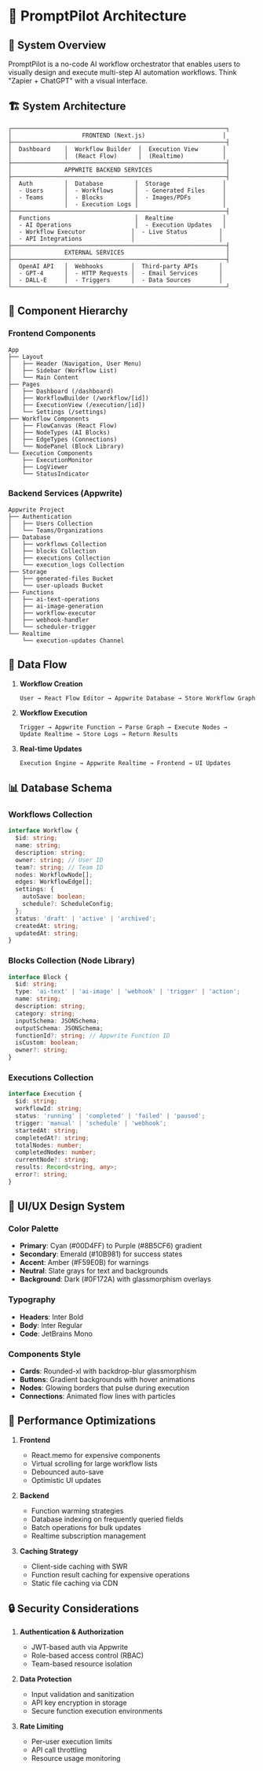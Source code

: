 # 🧩 PromptPilot Architecture

## 🎯 System Overview

PromptPilot is a no-code AI workflow orchestrator that enables users to visually design and execute multi-step AI automation workflows. Think "Zapier + ChatGPT" with a visual interface.

## 🏗️ System Architecture

```
┌─────────────────────────────────────────────────────────────┐
│                    FRONTEND (Next.js)                      │
├─────────────────────────────────────────────────────────────┤
│  Dashboard    │  Workflow Builder  │  Execution View       │
│               │  (React Flow)      │  (Realtime)           │
├─────────────────────────────────────────────────────────────┤
│               APPWRITE BACKEND SERVICES                     │
├─────────────────────────────────────────────────────────────┤
│  Auth         │  Database         │  Storage               │
│  - Users      │  - Workflows      │  - Generated Files     │
│  - Teams      │  - Blocks         │  - Images/PDFs         │
│               │  - Execution Logs │                        │
├─────────────────────────────────────────────────────────────┤
│  Functions                        │  Realtime              │
│  - AI Operations                  │  - Execution Updates   │
│  - Workflow Executor             │  - Live Status         │
│  - API Integrations              │                        │
├─────────────────────────────────────────────────────────────┤
│               EXTERNAL SERVICES                             │
├─────────────────────────────────────────────────────────────┤
│  OpenAI API   │  Webhooks        │  Third-party APIs      │
│  - GPT-4      │  - HTTP Requests │  - Email Services      │
│  - DALL-E     │  - Triggers      │  - Data Sources        │
└─────────────────────────────────────────────────────────────┘
```

## 🧱 Component Hierarchy

### Frontend Components
```
App
├── Layout
│   ├── Header (Navigation, User Menu)
│   ├── Sidebar (Workflow List)
│   └── Main Content
├── Pages
│   ├── Dashboard (/dashboard)
│   ├── WorkflowBuilder (/workflow/[id])
│   ├── ExecutionView (/execution/[id])
│   └── Settings (/settings)
├── Workflow Components
│   ├── FlowCanvas (React Flow)
│   ├── NodeTypes (AI Blocks)
│   ├── EdgeTypes (Connections)
│   └── NodePanel (Block Library)
└── Execution Components
    ├── ExecutionMonitor
    ├── LogViewer
    └── StatusIndicator
```

### Backend Services (Appwrite)
```
Appwrite Project
├── Authentication
│   ├── Users Collection
│   └── Teams/Organizations
├── Database
│   ├── workflows Collection
│   ├── blocks Collection
│   ├── executions Collection
│   └── execution_logs Collection
├── Storage
│   ├── generated-files Bucket
│   └── user-uploads Bucket
├── Functions
│   ├── ai-text-operations
│   ├── ai-image-generation
│   ├── workflow-executor
│   ├── webhook-handler
│   └── scheduler-trigger
└── Realtime
    └── execution-updates Channel
```

## 🔄 Data Flow

1. **Workflow Creation**
   ```
   User → React Flow Editor → Appwrite Database → Store Workflow Graph
   ```

2. **Workflow Execution**
   ```
   Trigger → Appwrite Function → Parse Graph → Execute Nodes → 
   Update Realtime → Store Logs → Return Results
   ```

3. **Real-time Updates**
   ```
   Execution Engine → Appwrite Realtime → Frontend → UI Updates
   ```

## 📊 Database Schema

### Workflows Collection
```typescript
interface Workflow {
  $id: string;
  name: string;
  description: string;
  owner: string; // User ID
  team?: string; // Team ID
  nodes: WorkflowNode[];
  edges: WorkflowEdge[];
  settings: {
    autoSave: boolean;
    schedule?: ScheduleConfig;
  };
  status: 'draft' | 'active' | 'archived';
  createdAt: string;
  updatedAt: string;
}
```

### Blocks Collection (Node Library)
```typescript
interface Block {
  $id: string;
  type: 'ai-text' | 'ai-image' | 'webhook' | 'trigger' | 'action';
  name: string;
  description: string;
  category: string;
  inputSchema: JSONSchema;
  outputSchema: JSONSchema;
  functionId?: string; // Appwrite Function ID
  isCustom: boolean;
  owner?: string;
}
```

### Executions Collection
```typescript
interface Execution {
  $id: string;
  workflowId: string;
  status: 'running' | 'completed' | 'failed' | 'paused';
  trigger: 'manual' | 'schedule' | 'webhook';
  startedAt: string;
  completedAt?: string;
  totalNodes: number;
  completedNodes: number;
  currentNode?: string;
  results: Record<string, any>;
  error?: string;
}
```

## 🎨 UI/UX Design System

### Color Palette
- **Primary**: Cyan (#00D4FF) to Purple (#8B5CF6) gradient
- **Secondary**: Emerald (#10B981) for success states
- **Accent**: Amber (#F59E0B) for warnings
- **Neutral**: Slate grays for text and backgrounds
- **Background**: Dark (#0F172A) with glassmorphism overlays

### Typography
- **Headers**: Inter Bold
- **Body**: Inter Regular
- **Code**: JetBrains Mono

### Components Style
- **Cards**: Rounded-xl with backdrop-blur glassmorphism
- **Buttons**: Gradient backgrounds with hover animations
- **Nodes**: Glowing borders that pulse during execution
- **Connections**: Animated flow lines with particles

## 🚀 Performance Optimizations

1. **Frontend**
   - React.memo for expensive components
   - Virtual scrolling for large workflow lists
   - Debounced auto-save
   - Optimistic UI updates

2. **Backend**
   - Function warming strategies
   - Database indexing on frequently queried fields
   - Batch operations for bulk updates
   - Realtime subscription management

3. **Caching Strategy**
   - Client-side caching with SWR
   - Function result caching for expensive operations
   - Static file caching via CDN

## 🔒 Security Considerations

1. **Authentication & Authorization**
   - JWT-based auth via Appwrite
   - Role-based access control (RBAC)
   - Team-based resource isolation

2. **Data Protection**
   - Input validation and sanitization
   - API key encryption in storage
   - Secure function execution environments

3. **Rate Limiting**
   - Per-user execution limits
   - API call throttling
   - Resource usage monitoring